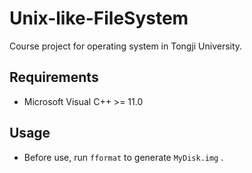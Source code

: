 # Unix-like-FileSystem
Course project for operating system in Tongji University.
## Requirements
- Microsoft Visual C++ >= 11.0
## Usage
- Before use, run `fformat` to generate `MyDisk.img` .
